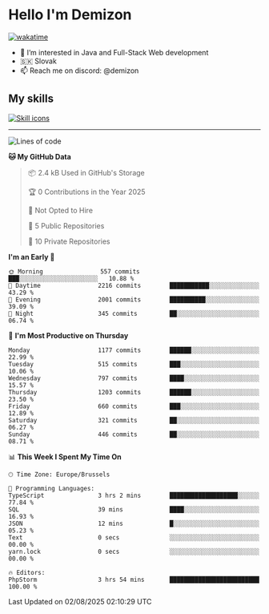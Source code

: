# Hello I'm Demizon
[![wakatime](https://wakatime.com/badge/user/6ad1949f-d6d7-44f9-9eee-c35e54cc499b.svg)](https://wakatime.com/@6ad1949f-d6d7-44f9-9eee-c35e54cc499b)
- 👀 I’m interested in Java and Full-Stack Web development
- 🇸🇰 Slovak
- 📫 Reach me on discord: @demizon

## My skills
[![Skill icons](https://skillicons.dev/icons?i=java,js,ts,html,css,react,nextjs,tailwind,supabase,py,git,docker,linux,mysql,postgres,mongo&theme=dark)](https://github.com/Demizon3433)

---

<!--START_SECTION:waka-->
![Lines of code](https://img.shields.io/badge/From%20Hello%20World%20I%27ve%20Written-1.6%20million%20lines%20of%20code-blue)

**🐱 My GitHub Data** 

> 📦 2.4 kB Used in GitHub's Storage 
 > 
> 🏆 0 Contributions in the Year 2025
 > 
> 🚫 Not Opted to Hire
 > 
> 📜 5 Public Repositories 
 > 
> 🔑 10 Private Repositories 
 > 
**I'm an Early 🐤** 

```text
🌞 Morning                557 commits         ███░░░░░░░░░░░░░░░░░░░░░░   10.88 % 
🌆 Daytime                2216 commits        ███████████░░░░░░░░░░░░░░   43.29 % 
🌃 Evening                2001 commits        ██████████░░░░░░░░░░░░░░░   39.09 % 
🌙 Night                  345 commits         ██░░░░░░░░░░░░░░░░░░░░░░░   06.74 % 
```
📅 **I'm Most Productive on Thursday** 

```text
Monday                   1177 commits        ██████░░░░░░░░░░░░░░░░░░░   22.99 % 
Tuesday                  515 commits         ███░░░░░░░░░░░░░░░░░░░░░░   10.06 % 
Wednesday                797 commits         ████░░░░░░░░░░░░░░░░░░░░░   15.57 % 
Thursday                 1203 commits        ██████░░░░░░░░░░░░░░░░░░░   23.50 % 
Friday                   660 commits         ███░░░░░░░░░░░░░░░░░░░░░░   12.89 % 
Saturday                 321 commits         ██░░░░░░░░░░░░░░░░░░░░░░░   06.27 % 
Sunday                   446 commits         ██░░░░░░░░░░░░░░░░░░░░░░░   08.71 % 
```


📊 **This Week I Spent My Time On** 

```text
🕑︎ Time Zone: Europe/Brussels

💬 Programming Languages: 
TypeScript               3 hrs 2 mins        ███████████████████░░░░░░   77.84 % 
SQL                      39 mins             ████░░░░░░░░░░░░░░░░░░░░░   16.93 % 
JSON                     12 mins             █░░░░░░░░░░░░░░░░░░░░░░░░   05.23 % 
Text                     0 secs              ░░░░░░░░░░░░░░░░░░░░░░░░░   00.00 % 
yarn.lock                0 secs              ░░░░░░░░░░░░░░░░░░░░░░░░░   00.00 % 

🔥 Editors: 
PhpStorm                 3 hrs 54 mins       █████████████████████████   100.00 % 
```


 Last Updated on 02/08/2025 02:10:29 UTC
<!--END_SECTION:waka-->
